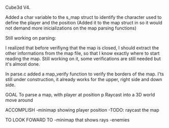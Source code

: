 Cube3d V4.

Added a char variable to the s_map struct to identify the character used to define the player and the position (Added it to the map struct in so it would not demand more inicializations on the map parsing functions)

Still working on parsing:

I realized that before verifiyng that the map is closed, I should extract the other informations from the map file, so that I know exactly where to start reading the map. Still working on it, some verifications are still needed but it's almost done.

In parse.c added a map_verify function to verify the borders of the map. I'ts still under construction, it already works for the upper, right side and down side.



GOAL
To parse a map, with player at position p
Raycast into a 3D world
move around

ACCOMPLISH
-minimap showing player position
-TODO: raycast the map

TO LOOK FOWARD TO
-minimap that shows rays
-enemies
